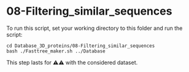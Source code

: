 # 08-Filtering_similar_sequences


To run this script, set your working directory to this folder and run the script:
```
cd Database_3D_proteins/08-Filtering_similar_sequences
bash ./Fasttree_maker.sh ../Database
```

This step lasts for :warning::warning: with the considered dataset.